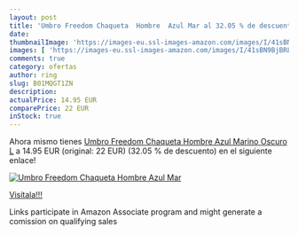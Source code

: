```yaml
---
layout: post
title: 'Umbro Freedom Chaqueta  Hombre  Azul Mar al 32.05 % de descuento'
date: 
thumbnailImage: 'https://images-eu.ssl-images-amazon.com/images/I/41sBN9BjBRL._SL200_.jpg'
images: [ 'https://images-eu.ssl-images-amazon.com/images/I/41sBN9BjBRL._SL200_.jpg' ]
comments: true
category: ofertas
author: ring
slug: B01MQGT1ZN
description:
actualPrice: 14.95 EUR
comparePrice: 22 EUR
inStock: true
---
```


Ahora mismo tienes [Umbro Freedom Chaqueta  Hombre  Azul Marino Oscuro  L](https://www.amazon.es/dp/B01MQGT1ZN/?tag=tolees-21) a 14.95 EUR (original: 22 EUR) (32.05 %  de descuento) en el siguiente enlace!

[![Umbro Freedom Chaqueta  Hombre  Azul Mar](https://images-eu.ssl-images-amazon.com/images/I/41sBN9BjBRL._SL200_.jpg)](https://www.amazon.es/dp/B01MQGT1ZN/?tag=tolees-21)

[Visítala!!!](https://www.amazon.es/dp/B01MQGT1ZN/?tag=tolees-21)

Links participate in Amazon Associate program and might generate a comission on qualifying sales
